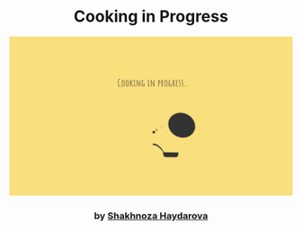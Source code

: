 <div align="center">

# Cooking in Progress
<img src="admin/base.png">

### by <a href="https://github.com/shahnozahaydarova">Shakhnoza Haydarova</a>

</div>
